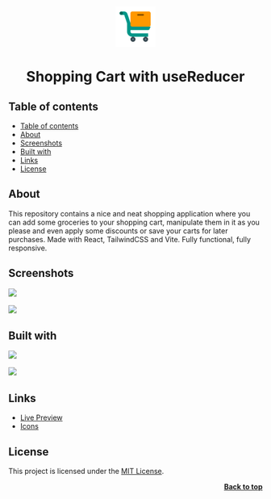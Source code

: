 <a name="readme-top"></a>

<div align="center">
  <a href="https://github.com/seesmof/">
    <img src="./public/logo.png" alt="Logo" height="80">
  </a>

<h1 align="center">Shopping Cart with useReducer</h1>
</div>

## Table of contents

- [Table of contents](#table-of-contents)
- [About](#about)
- [Screenshots](#screenshots)
- [Built with](#built-with)
- [Links](#links)
- [License](#license)

## About

This repository contains a nice and neat shopping application where you can add some groceries to your shopping cart, manipulate them in it as you please and even apply some discounts or save your carts for later purchases. Made with React, TailwindCSS and Vite. Fully functional, fully responsive.

## Screenshots

![](./public/mobile.png)

![](./public/desktop.png)

## Built with

![](https://img.shields.io/badge/React-20232A?style=for-the-badge&logo=react&logoColor=61DAFB)

![](https://img.shields.io/badge/Tailwind_CSS-38B2AC?style=for-the-badge&logo=tailwind-css&logoColor=white)

## Links

- [Live Preview](https://seesmof.github.io/shopping-cart-with-useReducer/)
- [Icons](https://www.flaticon.com/free-icons/chicken)

## License

This project is licensed under the [MIT License](./LICENSE).

<p align="right"><a href="#readme-top"><strong>Back to top</strong></a></p>
